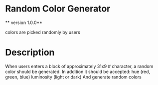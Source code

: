 # Random Color Generator

** version 1.0.0**

colors are picked randomly by users

# Description

When users enters a block of approximately 31x9 # character, a random color should be generated.
In addition it should be accepted:
hue (red, green, blue)
luminosity (light or dark)
And generate random colors
